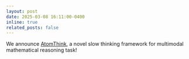 ```yaml
---
layout: post
date: 2025-03-08 16:11:00-0400
inline: true
related_posts: false
---
```


We announce [AtomThink](https://arxiv.org/abs/2411.11930), a novel slow thinking framework for multimodal mathematical reasoning task!
